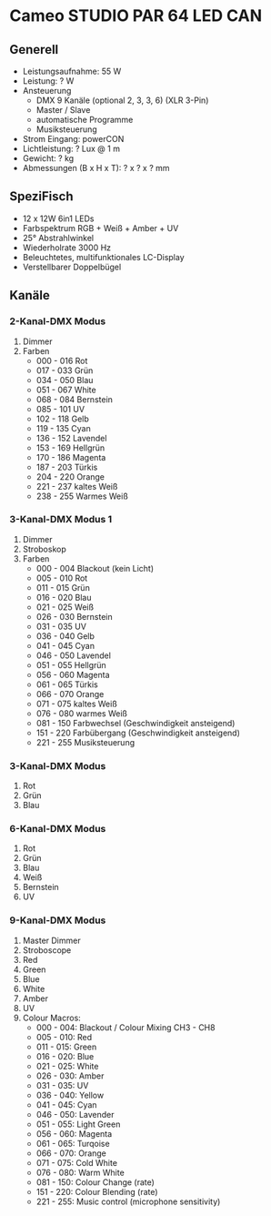 # Cameo STUDIO PAR 64 LED CAN

## Generell

- Leistungsaufnahme: 55 W
- Leistung: ? W
- Ansteuerung
  - DMX 9 Kanäle (optional 2, 3, 3, 6) (XLR 3-Pin)
  - Master / Slave
  - automatische Programme
  - Musiksteuerung
- Strom Eingang: powerCON
- Lichtleistung: ? Lux @ 1 m
- Gewicht: ? kg
- Abmessungen (B x H x T): ? x ? x ? mm

## SpeziFisch

- 12 x 12W 6in1 LEDs
- Farbspektrum RGB + Weiß + Amber + UV
- 25° Abstrahlwinkel
- Wiederholrate 3000 Hz
- Beleuchtetes, multifunktionales LC-Display
- Verstellbarer Doppelbügel

## Kanäle

### 2-Kanal-DMX Modus

1. Dimmer
2. Farben
   - 000 - 016 Rot
   - 017 - 033 Grün
   - 034 - 050 Blau
   - 051 - 067 White
   - 068 - 084 Bernstein
   - 085 - 101 UV
   - 102 - 118 Gelb
   - 119 - 135 Cyan
   - 136 - 152 Lavendel
   - 153 - 169 Hellgrün
   - 170 - 186 Magenta
   - 187 - 203 Türkis
   - 204 - 220 Orange
   - 221 - 237 kaltes Weiß
   - 238 - 255 Warmes Weiß

### 3-Kanal-DMX Modus 1

1. Dimmer
2. Stroboskop
3. Farben
   - 000 - 004 Blackout (kein Licht)
   - 005 - 010 Rot
   - 011 - 015 Grün
   - 016 - 020 Blau
   - 021 - 025 Weiß
   - 026 - 030 Bernstein
   - 031 - 035 UV
   - 036 - 040 Gelb
   - 041 - 045 Cyan
   - 046 - 050 Lavendel
   - 051 - 055 Hellgrün
   - 056 - 060 Magenta
   - 061 - 065 Türkis
   - 066 - 070 Orange
   - 071 - 075 kaltes Weiß
   - 076 - 080 warmes Weiß
   - 081 - 150 Farbwechsel (Geschwindigkeit ansteigend)
   - 151 - 220 Farbübergang (Geschwindigkeit ansteigend)
   - 221 - 255 Musiksteuerung

### 3-Kanal-DMX Modus

1. Rot
2. Grün
3. Blau

### 6-Kanal-DMX Modus
1. Rot
2. Grün
3. Blau
4. Weiß
5. Bernstein
6. UV

### 9-Kanal-DMX Modus

1. Master Dimmer
2. Stroboscope
3. Red
4. Green
5. Blue
6. White
7. Amber
8. UV
9. Colour Macros:
   - 000 - 004: Blackout / Colour Mixing CH3 - CH8
   - 005 - 010: Red
   - 011 - 015: Green
   - 016 - 020: Blue
   - 021 - 025: White
   - 026 - 030: Amber
   - 031 - 035: UV
   - 036 - 040: Yellow
   - 041 - 045: Cyan
   - 046 - 050: Lavender
   - 051 - 055: Light Green
   - 056 - 060: Magenta
   - 061 - 065: Turqoise
   - 066 - 070: Orange
   - 071 - 075: Cold White
   - 076 - 080: Warm White
   - 081 - 150: Colour Change (rate)
   - 151 - 220: Colour Blending (rate)
   - 221 - 255: Music control (microphone sensitivity)
